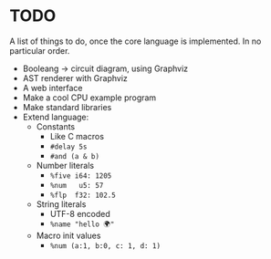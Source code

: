 # TODO

A list of things to do, once the core language is implemented. In no particular order.

 - Booleang -> circuit diagram, using Graphviz
 - AST renderer with Graphviz
 - A web interface
 - Make a cool CPU example program
 - Make standard libraries
 - Extend language:
   - Constants
     - Like C macros
     - `#delay 5s`
	 - `#and (a & b)`
   - Number literals
     - `%five i64: 1205`
	 - `%num   u5: 57`
	 - `%flp  f32: 102.5`
   - String literals
     - UTF-8 encoded
     - `%name "hello 🌍"`
   - Macro init values
     - `%num (a:1, b:0, c: 1, d: 1)`